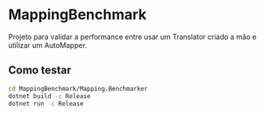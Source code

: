 # MappingBenchmark

Projeto para validar a performance entre usar um Translator criado a mão e utilizar um AutoMapper.

## Como testar
```bash
cd MappingBenchmark/Mapping.Benchmarker
dotnet build -c Release
dotnet run -c Release
```
